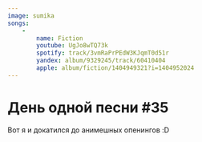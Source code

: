 ```yaml
---
image: sumika
songs:
    -
        name: Fiction
        youtube: UgJo8wTQ73k
        spotify: track/3vmRaPrPEdW3KJqmT0d51r
        yandex: album/9329245/track/60410404
        apple: album/fiction/1404949321?i=1404952024
---
```

# День одной песни #35

Вот я и докатился до анимешных опенингов :D